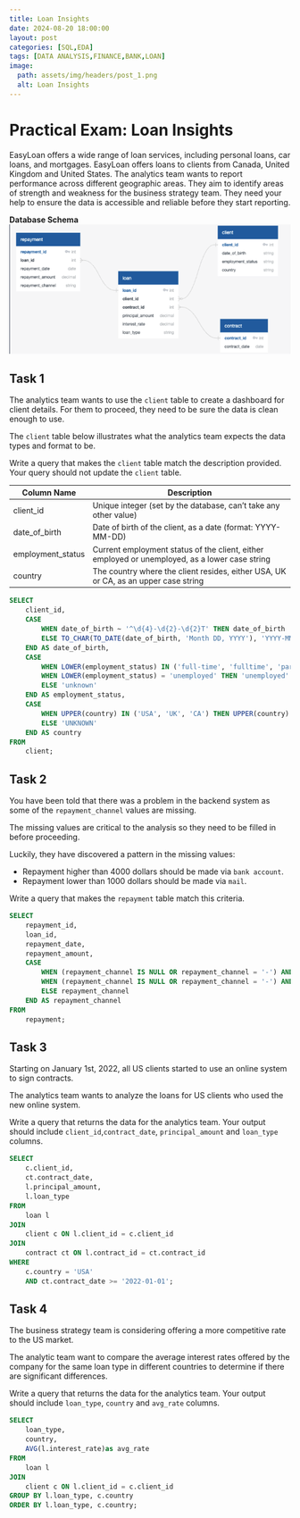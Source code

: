 ```yaml
---
title: Loan Insights
date: 2024-08-20 18:00:00
layout: post
categories: [SQL,EDA]
tags: [DATA ANALYSIS,FINANCE,BANK,LOAN]
image:
  path: assets/img/headers/post_1.png
  alt: Loan Insights
---
```



# Practical Exam: Loan Insights

EasyLoan offers a wide range of loan services, including personal loans, car loans, and mortgages.
EasyLoan offers loans to clients from Canada, United Kingdom and United States.
The analytics team wants to report performance across different geographic areas. They aim to identify areas of strength and weakness for the business strategy team.
They need your help to ensure the data is accessible and reliable before they start reporting.

**Database Schema**  
![lending](/assets/img/pictures/lending_1.png)

## Task 1 

The analytics team wants to use the `client` table to create a dashboard for client details. For them to proceed, they need to be sure the data is clean enough to use.

The `client` table below illustrates what the analytics team expects the data types and format to be.

Write a query that makes the `client` table match the description provided. Your query should not update the `client` table.

| Column Name       | Description                                                      |
|-------------------|------------------------------------------------------------------|
| client_id         | Unique integer (set by the database, can’t take any other value) |
| date\_of\_birth       | Date of birth of the client, as a date  (format: YYYY-MM-DD)                              |
| employment_status        | Current employment status of the client, either employed or unemployed, as a lower case string                              |
| country          | The country where the client resides, either USA, UK or CA, as an upper case string                      |


```sql
SELECT
	client_id,
	CASE
        WHEN date_of_birth ~ '^\d{4}-\d{2}-\d{2}T' THEN date_of_birth
        ELSE TO_CHAR(TO_DATE(date_of_birth, 'Month DD, YYYY'), 'YYYY-MM-DD')
    END AS date_of_birth,
    CASE
        WHEN LOWER(employment_status) IN ('full-time', 'fulltime', 'part-time', 'parttime', 'employed', 'emplouyed') THEN 'employed'
        WHEN LOWER(employment_status) = 'unemployed' THEN 'unemployed'
        ELSE 'unknown'
    END AS employment_status,
    CASE
        WHEN UPPER(country) IN ('USA', 'UK', 'CA') THEN UPPER(country)
        ELSE 'UNKNOWN'
    END AS country
FROM 
    client;
```

## Task 2

You have been told that there was a problem in the backend system as some of the `repayment_channel` values are missing. 

The missing values are critical to the analysis so they need to be filled in before proceeding.

Luckily, they have discovered a pattern in the missing values:

- Repayment higher than 4000 dollars should be made via `bank account`.
- Repayment lower than 1000 dollars should be made via `mail`.

Write a query that makes the `repayment` table match this criteria.


```sql
SELECT
	repayment_id,
	loan_id,
	repayment_date,
	repayment_amount,
	CASE
		WHEN (repayment_channel IS NULL OR repayment_channel = '-') AND repayment_amount > 4000 THEN 'bank account'
		WHEN (repayment_channel IS NULL OR repayment_channel = '-') AND repayment_amount < 1000 THEN 'mail'
		ELSE repayment_channel
	END AS repayment_channel
FROM
	repayment;
```


## Task 3

Starting on January 1st, 2022, all US clients started to use an online system to sign contracts.

The analytics team wants to analyze the loans for US clients who used the new online system.

Write a query that returns the data for the analytics team. Your output should include `client_id`,`contract_date`, `principal_amount` and `loan_type` columns.


```sql
SELECT
    c.client_id,
    ct.contract_date,
    l.principal_amount,
    l.loan_type
FROM 
    loan l
JOIN 
    client c ON l.client_id = c.client_id
JOIN 
    contract ct ON l.contract_id = ct.contract_id
WHERE 
    c.country = 'USA'
    AND ct.contract_date >= '2022-01-01';
```


## Task 4

The business strategy team is considering offering a more competitive rate to the US market. 

The analytic team want to compare the average interest rates offered by the company for the same loan type in different countries to determine if there are significant differences.

Write a query that returns the data for the analytics team. Your output should include `loan_type`, `country` and `avg_rate` columns.

```sql
SELECT
	loan_type, 
	country,
	AVG(l.interest_rate)as avg_rate
FROM 
	loan l
JOIN
	client c ON l.client_id = c.client_id
GROUP BY l.loan_type, c.country
ORDER BY l.loan_type, c.country;
```
